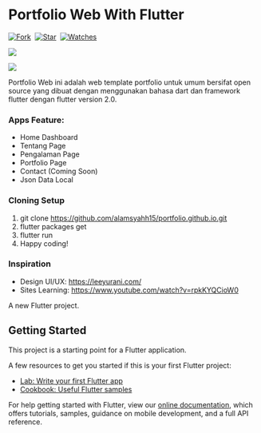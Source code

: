 # Portfolio Web With Flutter

[![Fork](https://img.shields.io/github/forks/alamsyahh15/portfolio.github.io?style=social)](https://github.com/alamsyahh15/portfolio.github.io/fork)&nbsp; [![Star](https://img.shields.io/github/stars/alamsyahh15/portfolio.github.io?style=social)](https://github.com/alamsyahh15/portfolio.github.io/star)&nbsp; [![Watches](https://img.shields.io/github/watchers/alamsyahh15/portfolio.github.io?style=social)](https://github.com/alamsyahh15/portfolio.github.io/)&nbsp;


<p><img  src="https://i.ibb.co/zSD01Q2/Screenshot-2021-05-18-15-34-52.png"/></p>

<p><img  src="https://i.ibb.co/PtXnpp6/Screenshot-2021-05-18-15-35-10.png"/></p>

Portfolio Web ini adalah web template portfolio untuk umum bersifat open source yang dibuat dengan menggunakan bahasa dart dan framework flutter dengan flutter version 2.0.

### Apps Feature:

 - Home Dashboard
 - Tentang Page
 - Pengalaman Page
 - Portfolio Page
 - Contact (Coming Soon)
 - Json Data Local
 

### Cloning Setup 
 1. git clone https://github.com/alamsyahh15/portfolio.github.io.git
 2. flutter packages get
 3. flutter run
 4. Happy coding!

### Inspiration
- Design UI/UX: https://leeyurani.com/
- Sites Learning: https://www.youtube.com/watch?v=rpkKYQCioW0


A new Flutter project.

## Getting Started

This project is a starting point for a Flutter application.

A few resources to get you started if this is your first Flutter project:

- [Lab: Write your first Flutter app](https://flutter.dev/docs/get-started/codelab)
- [Cookbook: Useful Flutter samples](https://flutter.dev/docs/cookbook)

For help getting started with Flutter, view our
[online documentation](https://flutter.dev/docs), which offers tutorials,
samples, guidance on mobile development, and a full API reference.
